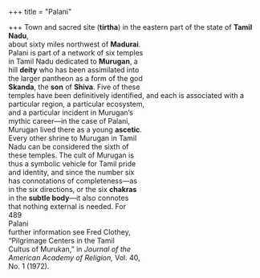 +++
title = "Palani"

+++
Town and sacred site (**tirtha**) in the eastern part of the state of **Tamil Nadu**,  
about sixty miles northwest of **Madurai**.  
Palani is part of a network of six temples  
in Tamil Nadu dedicated to **Murugan**, a  
hill **deity** who has been assimilated into  
the larger pantheon as a form of the god  
**Skanda**, the **son** of **Shiva**. Five of these  
temples have been definitively identified, and each is associated with a particular region, a particular ecosystem,  
and a particular incident in Murugan’s  
mythic career—in the case of Palani,  
Murugan lived there as a young **ascetic**.  
Every other shrine to Murugan in Tamil  
Nadu can be considered the sixth of  
these temples. The cult of Murugan is  
thus a symbolic vehicle for Tamil pride  
and identity, and since the number six  
has connotations of completeness—as  
in the six directions, or the six **chakras**  
in the **subtle body**—it also connotes  
that nothing external is needed. For  
489  
Palani  
further information see Fred Clothey,  
“Pilgrimage Centers in the Tamil  
Cultus of Murukan,” in *Journal of the*  
*American Academy of Religion,* Vol. 40,  
No. 1 (1972).